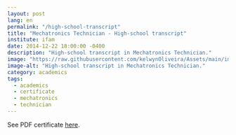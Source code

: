 ```yaml
---
layout: post
lang: en
permalink: "/high-school-transcript"
title: "Mechatronics Technician - High-school transcript"
institute: ifam
date: 2014-12-22 18:00:00 -0400
description: "High-school transcript in Mechatronics Technician."
image: "https://raw.githubusercontent.com/kelwynOliveira/Assets/main/img/certificates/licences-and-certifications/ifam/high-school-transcript/front-pt.jpg"
image-alt: "High-school transcript in Mechatronics Technician."
category: academics
tags:
  - academics
  - certificate
  - mechatronics
  - technician
---
```


See PDF certificate <a href="https://docs.google.com/viewer?url=https://raw.githubusercontent.com/kelwynOliveira/Assets/main/PDF/certificates/licences-and-certifications/{{page.institute}}{{page.permalink}}.pdf" target="_blank">here</a>.
